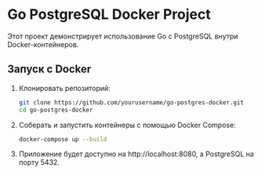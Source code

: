 # Go PostgreSQL Docker Project

Этот проект демонстрирует использование Go с PostgreSQL внутри Docker-контейнеров.

## Запуск с Docker

1. Клонировать репозиторий:
   ```bash
   git clone https://github.com/yourusername/go-postgres-docker.git
   cd go-postgres-docker
   ```
2. Соберать и запустить контейнеры с помощью Docker Compose:
   ```bash
   docker-compose up --build
   ```
4. Приложение будет доступно на http://localhost:8080, а PostgreSQL на порту 5432.
